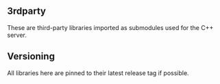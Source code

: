 ## 3rdparty

These are third-party libraries imported as submodules used for the C++ server.

## Versioning

All libraries here are pinned to their latest release tag if possible.